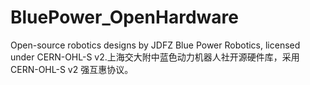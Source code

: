 # BluePower_OpenHardware
Open-source robotics designs by JDFZ Blue Power Robotics, licensed under CERN-OHL-S v2.上海交大附中蓝色动力机器人社开源硬件库，采用 CERN-OHL-S v2 强互惠协议。
